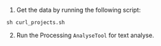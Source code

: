 1. Get the data by running the following script:
```
sh curl_projects.sh
```


2. Run the Processing ```AnalyseTool``` for text analyse.

